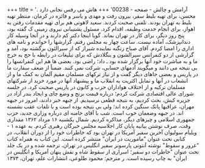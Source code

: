 +++
title = 'آرامش و چالش - صفحه - 00238'
+++
هاش می رفس نجانی دارد . محسن، برای تهیه بلیط سفر، بیرون رفت و مهدی و یاسر و فائزه در کرمان، منتظر تهیه بلیط به تهران بودند. تلفنی صحبت کردند. سعید لاهوتی هم برای تهیه مقدمات رفتن به اهواز، برای انجام خدمت وظیفه، اقدام کرد. مسئول پشتیبانی نیروی زمینی ک گفته بود، پنج روز دیگر، برای کار در تهران بماند. گویا اینجا دکتر کم دارند و در آنجا وسیله کار دندانپزشک، آماده نیست. ساعت چهار به مجلس رفتم. گزارشها را خواندم و نامه های اداری را امضا کردم. آقای صباح زنگنه نماینده شیراز که از سیرالئون برگشته بود، آمد و گزارشی از دو کنفرانس سيرالشون و بنگلادش که برای تبلیغات در رابطه با حج به خرج ما و به مباشرت خود آنها برگزار شده بود ـ داد؛ راضی بود. بعضی ها هم این کنفرانسها را بی نتیجه می دانند و میگویند آدمهای حسابی، شرکت نمی کنند. ضمناً از ضعف سفارت ما در پاریس و بعضی جاهای دیگر گفت و از نیاز ترکهای مسلمان مقیم آلمان به کمک ما و از انشعاب در آنها و تمایل اکثریت به انقلاب ما و پیشنهاد آنها در مورد خرید از شرکتهای مسلمان ترکیه و از اختلاف هواداران حزب و کانون در پاریس صحبت کرد. در جلسه شورای عالی اقتصادی شرکت کردم؛ درباره قیمت برنج و وضع چای و ایجاد بندر آزاد در جزیره کیش، بحث کردیم، به نتیجه قطعی نرسیدیم. از جبهه خبر دادند، امروز در جبهه مهران، عراقیها پاتک سنگین کرده اند؛ ولی بی نتیجه بوده است و با تلفات عقب نشسته اند. در جبهه وضعمان خوب است. شب با آقای خامنه ای درباره وزاری جدید، حزب جمهوری اسلامی و چیزهای دیگر، مذاکره کردیم. شمال یکشنبه ۱۶ مرداد ۱۳۶۲ مقداری وقت، صرف نوشتن بیانیه پایان کار اجلاسیه مجلس خبرگان رهبری کردم. به عهده ۱ - ویلیام سولیوان آخرین سفیر آمریکا در تهران بود که خاطرات خود را از دوران انقلاب، در کتابی تحت عنوان "ماموریت در ایران" منتشر کرده است. این کتاب به همراه کتاب “غرور و سقوط" نوشته آنتونی پارسونز سفیر انگلیس در تهران، ترجمه شده و در یک جلد تحت عنوان "خاطرات دو سفیر؛ اسراری از سقوط شاه و نقش پنهان آمریکا و انگلیس در ایران" به چاپ رسیده است. ر مترجم: محمود طلوعی، انتشارات علم، تهران، ۱۳۷۳